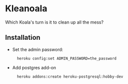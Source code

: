 # Kleanoala

Which Koala's turn is it to clean up all the mess?

## Installation

* Set the admin password:

        heroku config:set ADMIN_PASSWORD=the_password

* Add postgres add-on

        heroku addons:create heroku-postgresql:hobby-dev





